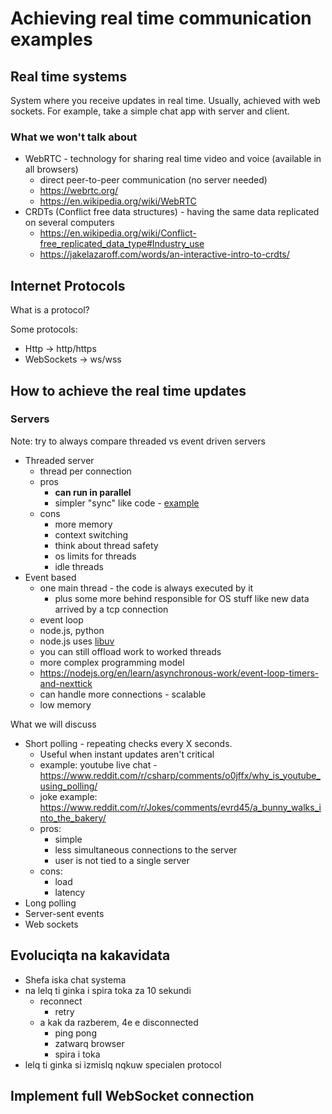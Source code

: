 # Achieving real time communication examples

  
## Real time systems

System where you receive updates in real time. Usually, achieved with web sockets. For example, take a simple chat app with server and client.

### What we won't talk about
- WebRTC - technology for sharing real time video and voice (available in all browsers)
    - direct peer-to-peer communication (no server needed)
    - https://webrtc.org/
    - https://en.wikipedia.org/wiki/WebRTC
- CRDTs (Conflict free data structures) - having the same data replicated on several computers
    - https://en.wikipedia.org/wiki/Conflict-free_replicated_data_type#Industry_use
    - https://jakelazaroff.com/words/an-interactive-intro-to-crdts/

## Internet Protocols

What is a protocol?

Some protocols:
- Http -> http/https
- WebSockets -> ws/wss

## How to achieve the real time updates

### Servers
Note: try to always compare threaded vs event driven servers

- Threaded server
  - thread per connection
  - pros
    - **can run in parallel**
    - simpler "sync" like code - [example](https://github.com/GeorgiTerziev02/My-Social-Media-Api/blob/master/MySocialMedia.Server/Features/Identity/IdentityController.cs)
  - cons
    - more memory
    - context switching
    - think about thread safety
    - os limits for threads
    - idle threads
- Event based
  - one main thread - the code is always executed by it
    - plus some more behind responsible for OS stuff like new data arrived by a tcp connection
  - event loop
  - node.js, python
  - node.js uses [libuv](https://libuv.org/)
  - you can still offload work to worked threads
  - more complex programming model
  - https://nodejs.org/en/learn/asynchronous-work/event-loop-timers-and-nexttick
  - can handle more connections - scalable
  - low memory

What we will discuss
- Short polling - repeating checks every X seconds.
    - Useful when instant updates aren't critical
    - example: youtube live chat - https://www.reddit.com/r/csharp/comments/o0jffx/why_is_youtube_using_polling/
    - joke example: https://www.reddit.com/r/Jokes/comments/evrd45/a_bunny_walks_into_the_bakery/
    - pros:
      - simple
      - less simultaneous connections to the server
      - user is not tied to a single server 
    - cons:
      - load
      - latency
- Long polling
- Server-sent events
- Web sockets

## Evoluciqta na kakavidata

- Shefa iska chat systema
- na lelq ti ginka i spira toka za 10 sekundi
    - reconnect
        - retry
    - a kak da razberem, 4e e disconnected
        - ping pong
        - zatwarq browser
        - spira i toka
- lelq ti ginka si izmislq nqkuw specialen protocol

## Implement full WebSocket connection
